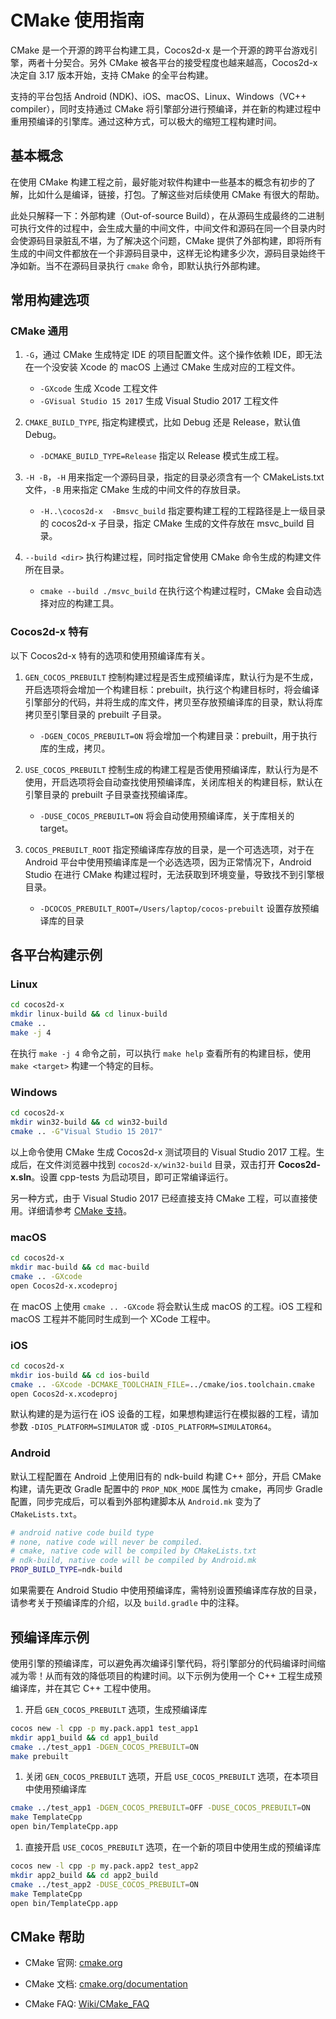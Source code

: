 # CMake 使用指南

CMake 是一个开源的跨平台构建工具，Cocos2d-x 是一个开源的跨平台游戏引擎，两者十分契合。另外 CMake 被各平台的接受程度也越来越高，Cocos2d-x 决定自 3.17 版本开始，支持 CMake 的全平台构建。

支持的平台包括 Android (NDK)、iOS、macOS、Linux、Windows（VC++ compiler），同时支持通过 CMake 将引擎部分进行预编译，并在新的构建过程中重用预编译的引擎库。通过这种方式，可以极大的缩短工程构建时间。

## 基本概念

在使用 CMake 构建工程之前，最好能对软件构建中一些基本的概念有初步的了解，比如什么是编译，链接，打包。了解这些对后续使用 CMake 有很大的帮助。

此处只解释一下：外部构建（Out-of-source Build），在从源码生成最终的二进制可执行文件的过程中，会生成大量的中间文件，中间文件和源码在同一个目录内时会使源码目录脏乱不堪，为了解决这个问题，CMake 提供了外部构建，即将所有生成的中间文件都放在一个非源码目录中，这样无论构建多少次，源码目录始终干净如新。当不在源码目录执行 `cmake` 命令，即默认执行外部构建。

## 常用构建选项

### CMake 通用

1. `-G`，通过 CMake 生成特定 IDE 的项目配置文件。这个操作依赖 IDE，即无法在一个没安装 Xcode 的 macOS 上通过 CMake 生成对应的工程文件。

    * `-GXcode` 生成 Xcode 工程文件
    * `-GVisual Studio 15 2017` 生成 Visual Studio 2017 工程文件

1. `CMAKE_BUILD_TYPE`, 指定构建模式，比如 Debug 还是 Release，默认值 Debug。

    * `-DCMAKE_BUILD_TYPE=Release` 指定以 Release 模式生成工程。

1. `-H -B`，`-H` 用来指定一个源码目录，指定的目录必须含有一个 CMakeLists.txt 文件，`-B` 用来指定 CMake 生成的中间文件的存放目录。

    * `-H..\cocos2d-x  -Bmsvc_build` 指定要构建工程的工程路径是上一级目录的 cocos2d-x 子目录，指定 CMake 生成的文件存放在 msvc_build 目录。

1. `--build <dir>` 执行构建过程，同时指定曾使用 CMake 命令生成的构建文件所在目录。

    * `cmake --build ./msvc_build` 在执行这个构建过程时，CMake 会自动选择对应的构建工具。

### Cocos2d-x 特有

以下 Cocos2d-x 特有的选项和使用预编译库有关。

1. `GEN_COCOS_PREBUILT` 控制构建过程是否生成预编译库，默认行为是不生成，开启选项将会增加一个构建目标：prebuilt，执行这个构建目标时，将会编译引擎部分的代码，并将生成的库文件，拷贝至存放预编译库的目录，默认将库拷贝至引擎目录的 prebuilt 子目录。

    * `-DGEN_COCOS_PREBUILT=ON` 将会增加一个构建目录：prebuilt，用于执行库的生成，拷贝。

1. `USE_COCOS_PREBUILT` 控制生成的构建工程是否使用预编译库，默认行为是不使用，开启选项将会自动查找使用预编译库，关闭库相关的构建目标，默认在引擎目录的 prebuilt 子目录查找预编译库。

    * `-DUSE_COCOS_PREBUILT=ON` 将会自动使用预编译库，关于库相关的 target。

1. `COCOS_PREBUILT_ROOT` 指定预编译库存放的目录，是一个可选选项，对于在 Android 平台中使用预编译库是一个必选选项，因为正常情况下，Android Studio 在进行 CMake 构建过程时，无法获取到环境变量，导致找不到引擎根目录。

    * `-DCOCOS_PREBUILT_ROOT=/Users/laptop/cocos-prebuilt` 设置存放预编译库的目录


## 各平台构建示例

### Linux

```sh
cd cocos2d-x
mkdir linux-build && cd linux-build
cmake ..
make -j 4
``` 
在执行 `make -j 4` 命令之前，可以执行 `make help` 查看所有的构建目标，使用 `make <target>` 构建一个特定的目标。

### Windows

```sh
cd cocos2d-x
mkdir win32-build && cd win32-build
cmake .. -G"Visual Studio 15 2017"
```
以上命令使用 CMake 生成 Cocos2d-x 测试项目的 Visual Studio 2017 工程。生成后，在文件浏览器中找到 `cocos2d-x/win32-build` 目录，双击打开 __Cocos2d-x.sln__。设置 cpp-tests 为启动项目，即可正常编译运行。

另一种方式，由于 Visual Studio 2017 已经直接支持 CMake 工程，可以直接使用。详细请参考 [CMake 支持](https://docs.microsoft.com/zh-cn/cpp/ide/cmake-tools-for-visual-cpp)。

### macOS

```sh
cd cocos2d-x
mkdir mac-build && cd mac-build
cmake .. -GXcode
open Cocos2d-x.xcodeproj
```
在 macOS 上使用 `cmake .. -GXcode` 将会默认生成 macOS 的工程。iOS 工程和 macOS 工程并不能同时生成到一个 XCode 工程中。

### iOS

```sh
cd cocos2d-x
mkdir ios-build && cd ios-build
cmake .. -GXcode -DCMAKE_TOOLCHAIN_FILE=../cmake/ios.toolchain.cmake
open Cocos2d-x.xcodeproj
```

默认构建的是为运行在 iOS 设备的工程，如果想构建运行在模拟器的工程，请加参数 `-DIOS_PLATFORM=SIMULATOR` 或 `-DIOS_PLATFORM=SIMULATOR64`。

### Android

默认工程配置在 Android 上使用旧有的 ndk-build 构建 C++ 部分，开启 CMake 构建，请先更改 Gradle 配置中的 `PROP_NDK_MODE` 属性为 cmake，再同步 Gradle 配置，同步完成后，可以看到外部构建脚本从 `Android.mk` 变为了 `CMakeLists.txt`。

```sh
# android native code build type
# none, native code will never be compiled.
# cmake, native code will be compiled by CMakeLists.txt
# ndk-build, native code will be compiled by Android.mk
PROP_BUILD_TYPE=ndk-build
```

如果需要在 Android Studio 中使用预编译库，需特别设置预编译库存放的目录，请参考关于预编译库的介绍，以及 `build.gradle` 中的注释。

## 预编译库示例

使用引擎的预编译库，可以避免再次编译引擎代码，将引擎部分的代码编译时间缩减为零！从而有效的降低项目的构建时间。以下示例为使用一个 C++ 工程生成预编译库，并在其它 C++ 工程中使用。

1. 开启 `GEN_COCOS_PREBUILT` 选项，生成预编译库

```sh
cocos new -l cpp -p my.pack.app1 test_app1
mkdir app1_build && cd app1_build
cmake ../test_app1 -DGEN_COCOS_PREBUILT=ON
make prebuilt
```

1. 关闭 `GEN_COCOS_PREBUILT` 选项，开启 `USE_COCOS_PREBUILT` 选项，在本项目中使用预编译库

```sh
cmake ../test_app1 -DGEN_COCOS_PREBUILT=OFF -DUSE_COCOS_PREBUILT=ON
make TemplateCpp
open bin/TemplateCpp.app
```

1. 直接开启 `USE_COCOS_PREBUILT` 选项，在一个新的项目中使用生成的预编译库

```sh
cocos new -l cpp -p my.pack.app2 test_app2
mkdir app2_build && cd app2_build
cmake ../test_app2 -DUSE_COCOS_PREBUILT=ON
make TemplateCpp
open bin/TemplateCpp.app
```

## CMake 帮助

* CMake 官网: [cmake.org](https://cmake.org/)

* CMake 文档: [cmake.org/documentation](https://cmake.org/documentation/)

* CMake FAQ: [Wiki/CMake_FAQ](https://cmake.org/Wiki/CMake_FAQ)
